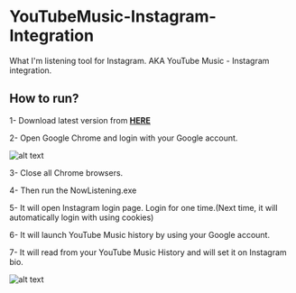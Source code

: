 # YouTubeMusic-Instagram-Integration
What I'm listening tool for Instagram. AKA YouTube Music - Instagram integration.

## **How to run?**

1- Download latest version from **[HERE](http://mytwitchbot.com/Download/YoutubeMusic-Instagram/win-x64.zip)**

2- Open Google Chrome and login with your Google account.

![alt text](https://mytwitchbot.com/images/loginGoogle.png)

3- Close all Chrome browsers.

4- Then run the NowListening.exe

5- It will open Instagram login page. Login for one time.(Next time, it will automatically login with using cookies)

6- It will launch YouTube Music history by using your Google account.

7- It will read from your YouTube Music History and will set it on Instagram bio.

![alt text](https://mytwitchbot.com/images/console.png)
